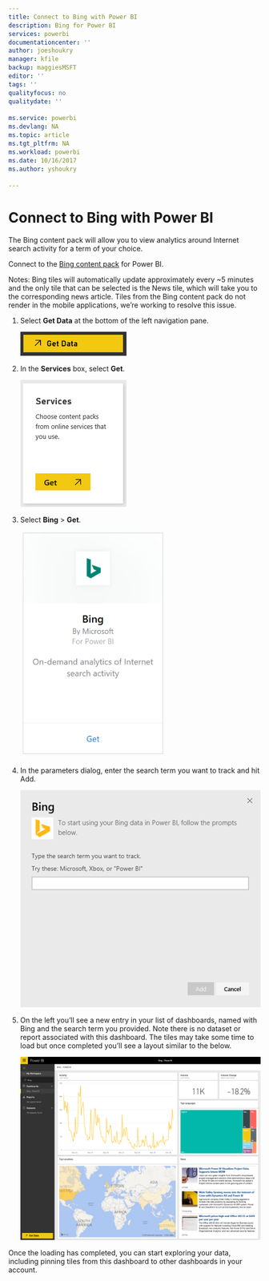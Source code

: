 ```yaml
---
title: Connect to Bing with Power BI
description: Bing for Power BI
services: powerbi
documentationcenter: ''
author: joeshoukry
manager: kfile
backup: maggiesMSFT
editor: ''
tags: ''
qualityfocus: no
qualitydate: ''

ms.service: powerbi
ms.devlang: NA
ms.topic: article
ms.tgt_pltfrm: NA
ms.workload: powerbi
ms.date: 10/16/2017
ms.author: yshoukry

---
```

# Connect to Bing with Power BI
The Bing content pack will allow you to view analytics around Internet search activity for a term of your choice.

Connect to the [Bing content pack](https://app.powerbi.com/groups/me/getdata/services/bing) for Power BI.

Notes: Bing tiles will automatically update approximately every ~5 minutes and the only tile that can be selected is the News tile, which will take you to the corresponding news article. Tiles from the Bing content pack do not render in the mobile applications, we’re working to resolve this issue.

1. Select **Get Data** at the bottom of the left navigation pane.
   
    ![](media/service-connect-to-bing/getdata.png)
2. In the **Services** box, select **Get**.
   
    ![](media/service-connect-to-bing/services.png)
3. Select **Bing** > **Get**.
   
    ![](media/service-connect-to-bing/bing.png)
4. In the parameters dialog, enter the search term you want to track and hit Add.
   
    ![](media/service-connect-to-bing/params.png)    
5. On the left you’ll see a new entry in your list of dashboards, named with Bing and the search term you provided. Note there is no dataset or report associated with this dashboard. The tiles may take some time to load but once completed you’ll see a layout similar to the below.
   
    ![](media/service-connect-to-bing/dashboard.png)

Once the loading has completed, you can start exploring your data, including pinning tiles from this dashboard to other dashboards in your account.

